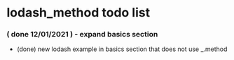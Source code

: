 # lodash\_method todo list

### ( done 12/01/2021 ) - expand basics section
* (done) new lodash example in basics section that does not use \_.method

